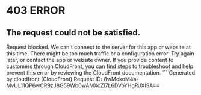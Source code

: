 # 403 ERROR

## The request could not be satisfied.

Request blocked. We can't connect to the server for this app or website at this time. There might be too much traffic or a configuration error. Try again later, or contact the app or website owner. If you provide content to customers through CloudFront, you can find steps to troubleshoot and help prevent this error by reviewing the CloudFront documentation. ```
Generated by cloudfront (CloudFront)
Request ID: 8wMokoM4a-MvUL11QP6wCR9zJ8G59Wb0wAMXcZl7L6DVoYHgRJXI9A==

```

